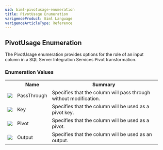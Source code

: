 ```yaml
---
uid: biml-pivotusage-enumeration
title: PivotUsage Enumeration
varigenceProduct: Biml Language
varigenceArticleType: Reference
---
```


## PivotUsage Enumeration<div class="LanguageSummary"><div class ="SummaryItem">The PivotUsage enumeration provides options for the role of an input column in a SQL Server Integration Services Pivot transformation.</div></div><div class="EnumValueGroup">### Enumeration Values<table id="EnumValue" class="MemberList"><tbody><tr><th class="MemberTypeIconColumnHeader">&nbsp;</th><th class="MemberNameColumnHeader">Name</th><th class="MemberSummaryColumnHeader">Summary</th></tr><tr class="cd0"><td align="center" class="MemberTypeIcon"><img src="enumValue.png"></img></td><td class="MemberName">PassThrough</td><td class="MemberSummary"><div class ="SummaryItem">Specifies that the column will pass through without modification.</div></td></tr><tr class="cd1"><td align="center" class="MemberTypeIcon"><img src="enumValue.png"></img></td><td class="MemberName">Key</td><td class="MemberSummary"><div class ="SummaryItem">Specifies that the column will be used as a pivot key.</div></td></tr><tr class="cd0"><td align="center" class="MemberTypeIcon"><img src="enumValue.png"></img></td><td class="MemberName">Pivot</td><td class="MemberSummary"><div class ="SummaryItem">Specifies that the column will be used as a pivot.</div></td></tr><tr class="cd1"><td align="center" class="MemberTypeIcon"><img src="enumValue.png"></img></td><td class="MemberName">Output</td><td class="MemberSummary"><div class ="SummaryItem">Specifies that the column will be used as an output.</div></td></tr></tbody></table></div>